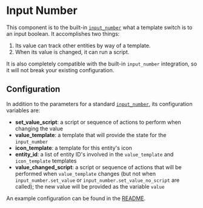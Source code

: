 # Input Number

This component is to the built-in [`input_number`](https://www.home-assistant.io/components/input_number/) what a template switch is to an input boolean.  It accomplishes two things:

1. Its value can track other entities by way of a template.
2. When its value is changed, it can run a script.

It is also completely compatible with the built-in `input_number` integration, so it will not break your existing configuration.


## Configuration

In addition to the parameters for a standard [`input_number`](https://www.home-assistant.io/components/input_number/), its configuration variables are:

* **set_value_script**: a script or sequence of actions to perform when changing the value
* **value_template**: a template that will provide the state for the `input_number`
* **icon_template**: a template for this entity's icon
* **entity_id**: a list of entity ID's involved in the `value_template` and `icon_template` templates
* **value_changed_script**: a script or sequence of actions that will be performed when `value_template` changes (but not when `input_number.set_value` or `input_number.set_value_no_script` are called); the new value will be provided as the variable `value`

An example configuration can be found in the [README](https://github.com/JeffLIrion/ha-input_number/blob/master/README.md#example-configuration).

